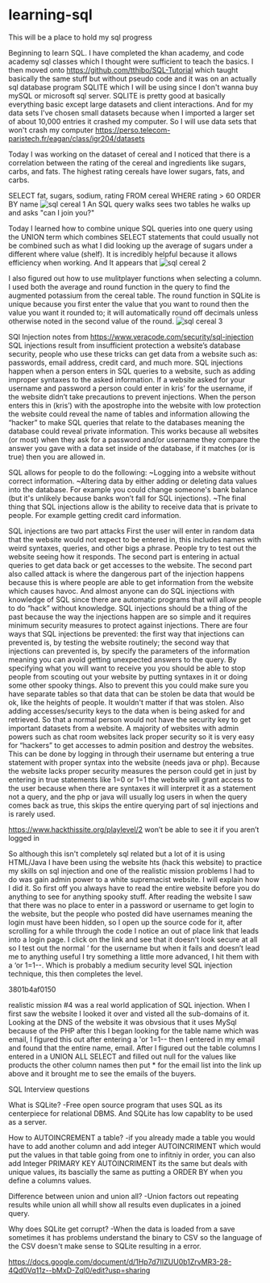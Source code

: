 # learning-sql
This will be a place to hold my sql progress

Beginning to learn SQL. I have completed the khan academy, and code academy sql classes which I thought were sufficient to teach the basics. I then moved onto https://github.com/tthibo/SQL-Tutorial which taught basically the same stuff but without pseudo code and it was on an actually sql database program SQLITE which I will be using since I don't wanna buy mySQL or microsoft sql server.
SQLITE is pretty good at basically everything basic except large datasets and client interactions. And for my data sets I've chosen small datasets because when I imported a larger set of about 10,000 entries it crashed my computer. So I will use data sets that won't crash my computer https://perso.telecom-paristech.fr/eagan/class/igr204/datasets

Today I was working on the dataset of cereal and I noticed that there is a correlation between the rating of the cereal and ingredients like sugars, carbs, and fats. The highest rating cereals have lower sugars, fats, and carbs.

SELECT fat, sugars, sodium, rating FROM cereal WHERE rating > 60 ORDER BY name
![sql cereal 1](https://user-images.githubusercontent.com/31829494/31058412-f1a1d744-a6a7-11e7-9559-dca65aeaf330.PNG)
An SQL query walks sees two tables he walks up and asks "can I join you?"


Today I learned how to combine unique SQL queries into one query using the UNION term which combines SELECT statements that could usually not be combined such as what I did looking up the average of sugars under a different where value (shelf). It is incredibly helpful because it allows efficiency when working. And It appears that 
![sql cereal 2](https://user-images.githubusercontent.com/31829494/31257226-4536d1e2-a9ec-11e7-8412-595e9b63c386.PNG)


I also figured out how to use mulitplayer functions when selecting a column. I used both the average and round function in the query to find the augmented potassium from the cereal table. The round function in SQLite is unique because you first enter the value that you want to round then the value you want it rounded to; it will automatically round off decimals unless otherwise noted in the second value of the round. ![sql cereal 3](https://user-images.githubusercontent.com/31829494/31257801-9ef7f6ea-a9ef-11e7-877c-962b3ac0998f.PNG)


SQl Injection notes from https://www.veracode.com/security/sql-injection  
SQL injections result from insufficient protection a website’s database security, people who use these tricks can get data from a website such as: passwords, email address, credit card, and much more. SQL injections happen when a person enters in SQL queries to a website, such as adding improper syntaxes to the asked information. If a website asked for your username and password a person could enter in kris’  for the username, if the website didn’t take precautions to prevent injections. When the person enters this in (kris’) with the apostrophe into the website with low protection the website could reveal the name of tables and information allowing the “hacker” to make SQL queries that relate to the databases meaning the database could reveal private information. This works because all websites (or most) when they ask for a password and/or username they compare the answer you gave with a data set inside of the database, if it matches (or is true) then you are allowed in. 

SQL allows for people to do the following:
~Logging into a website without correct information. 
~Altering data by either adding or deleting data values into the database. For example you could change someone's bank balance (but it's unlikely because banks won’t fall for SQL injections).
~The final thing that SQL injections allow is the ability to receive data that is private to people. For example getting credit card information.

SQL injections are two part attacks
First the user will enter in random data that the website would not expect to be entered in, this includes names with weird syntaxes, queries, and other bigs a phrase. People try to test out the website seeing how it responds.
The second part is entering in actual queries to get data back or get accesses to the website.
The second part also called attack is where the dangerous part of the injection happens because this is where people are able to get information from the website which causes havoc. And almost anyone can do SQL injections with knowledge of SQL since there are automatic programs that will allow people to do “hack” without knowledge. SQL injections should be a thing of the past because the way the injections happen are so simple and it requires minimum security measures to protect against injections. There are four ways that SQL injections be prevented: the first way that injections can prevented is,  by testing the website routinely; the second way that injections can prevented is, by specify the parameters of the information meaning you can avoid getting unexpected answers to the query. By specifying what you will want to receive you you should be able to stop people from scouting out your website by putting syntaxes in it or doing some other spooky things. Also to prevent this you could make sure you have separate tables so that data that can be stolen be data that would be ok, like the heights of people. It wouldn't matter if that was stolen. Also adding accesses/security keys to the data when is being asked for and retrieved. So that a normal person would not have the security key to get important datasets from a website. A majority of websites with admin powers such as chat room websites lack proper security so it is very easy for “hackers” to get accesses to admin position and destroy the websites. This can be done by logging in through their username but entering a true statement with proper syntax into the website (needs java or php). Because the website lacks proper security measures the person could get in just by entering in true statements like  1=0 or 1=1 the website will grant access to the user because when there are syntaxes it will interpret it as a statement not a query, and the php or java will usually log users in when the query comes back as true, this skips the entire querying part of sql injections and is rarely used. 

https://www.hackthissite.org/playlevel/2  won’t be able to see it if you aren’t logged in

So although this isn't completely sql related but a lot of it is using HTML/Java I have been using the website hts (hack this website) to practice my skills on sql injection and one of the realistic mission problems I had to do was gain admin power to a white supremacist website. I will explain how I did it. So first off you always have to read the entire website before you do anything to see for anything spooky stuff. After reading the website I saw that there was no place to enter in a password or username to get login to the website, but the people who posted did have usernames meaning the login must have been hidden, so I open up the source code for it, after scrolling for a while through the code I notice an out of place link that leads into a login page. I click on the link and see that it doesn’t look secure at all so I test out the normal ‘ for the username but when it fails and doesn’t lead me to anything useful I try something a little more advanced, I hit them with a ‘or 1=1--. Which is probably a medium security level SQL injection technique, this then completes the level. 

3801b4af0150

realistic mission #4 was a real world application of SQL injection. When I first saw the website I looked it over and visted all the sub-domains of it. Looking at the DNS of the website it was obvsious that it uses MySql because of the PHP after this I began looking for the table name which was email, I figured this out after entering a 'or 1=1-- then I entered in my email and found that the entire name, email. After I figured out the table columns I entered in a UNION ALL SELECT and filled out null for the values like products the other column names then put * for the email list into the link up above and it brought me to see the emails of the buyers.


SQL Interview questions

What is SQLite?
-Free open source program that uses SQL as its centerpiece for relational DBMS. And SQLite has low capablity to be used as a server. 

How to AUTOINCREMENT a table?
-if you already made a table you would have to add another column and add integer AUTOINCRIMENT which would put the values in that table going from one to infitniy in order, you can also add Integer PRIMARY KEY AUTOINCRIMENT its the same but deals with unique values, its  bascially the same as putting a ORDER BY when you define a columns values. 

Difference between union and union all?
-Union factors out repeating results while union all whill show all results even duplicates in a joined query. 

Why does SQLite get corrupt?
-When the data is loaded from a save sometimes it has problems understand the binary to CSV so the language of the CSV doesn't make sense to SQLite resulting in a error. 


https://docs.google.com/document/d/1Hp7d7IIZUU0b1ZrvMR3-28-4Qd0Vq11z--bMxD-Zql0/edit?usp=sharing




						                                                                                                                                                 
